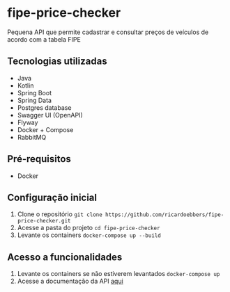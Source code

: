# fipe-price-checker
Pequena API que permite cadastrar e consultar preços de veículos de acordo com a tabela FIPE

## Tecnologias utilizadas
* Java
* Kotlin
* Spring Boot
* Spring Data
* Postgres database
* Swagger UI (OpenAPI)
* Flyway
* Docker + Compose
* RabbitMQ

## Pré-requisitos
* Docker

## Configuração inicial
1. Clone o repositório
```git clone https://github.com/ricardoebbers/fipe-price-checker.git```
2. Acesse a pasta do projeto ```cd fipe-price-checker```
3. Levante os containers ```docker-compose up --build```

## Acesso a funcionalidades
1. Levante os containers se não estiverem levantados ```docker-compose up```
2. Acesse a documentação da API [aqui](http://localhost:8090/swagger-ui.html)
